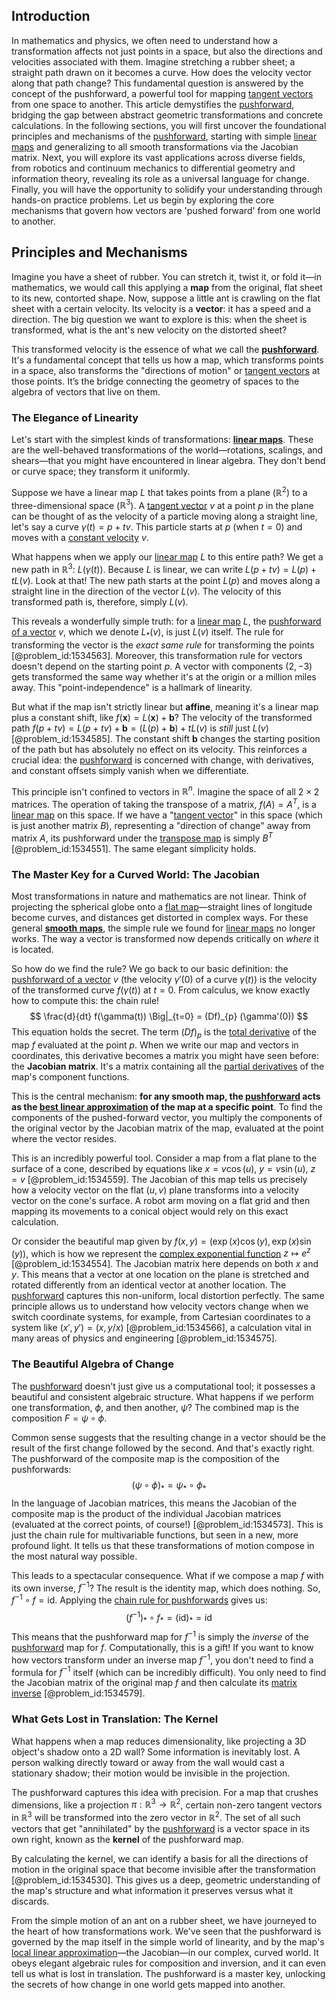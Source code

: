## Introduction
In mathematics and physics, we often need to understand how a transformation affects not just points in a space, but also the directions and velocities associated with them. Imagine stretching a rubber sheet; a straight path drawn on it becomes a curve. How does the velocity vector along that path change? This fundamental question is answered by the concept of the pushforward, a powerful tool for mapping [tangent vectors](@article_id:265000) from one space to another. This article demystifies the [pushforward](@article_id:158224), bridging the gap between abstract geometric transformations and concrete calculations. In the following sections, you will first uncover the foundational principles and mechanisms of the [pushforward](@article_id:158224), starting with simple [linear maps](@article_id:184638) and generalizing to all smooth transformations via the Jacobian matrix. Next, you will explore its vast applications across diverse fields, from robotics and continuum mechanics to differential geometry and information theory, revealing its role as a universal language for change. Finally, you will have the opportunity to solidify your understanding through hands-on practice problems. Let us begin by exploring the core mechanisms that govern how vectors are 'pushed forward' from one world to another.

## Principles and Mechanisms

Imagine you have a sheet of rubber. You can stretch it, twist it, or fold it—in mathematics, we would call this applying a **map** from the original, flat sheet to its new, contorted shape. Now, suppose a little ant is crawling on the flat sheet with a certain velocity. Its velocity is a **vector**: it has a speed and a direction. The big question we want to explore is this: when the sheet is transformed, what is the ant's new velocity on the distorted sheet?

This transformed velocity is the essence of what we call the **[pushforward](@article_id:158224)**. It's a fundamental concept that tells us how a map, which transforms points in a space, also transforms the "directions of motion" or [tangent vectors](@article_id:265000) at those points. It’s the bridge connecting the geometry of spaces to the algebra of vectors that live on them.

### The Elegance of Linearity

Let's start with the simplest kinds of transformations: **[linear maps](@article_id:184638)**. These are the well-behaved transformations of the world—rotations, scalings, and shears—that you might have encountered in linear algebra. They don't bend or curve space; they transform it uniformly.

Suppose we have a linear map $L$ that takes points from a plane ($\mathbb{R}^2$) to a three-dimensional space ($\mathbb{R}^3$). A [tangent vector](@article_id:264342) $v$ at a point $p$ in the plane can be thought of as the velocity of a particle moving along a straight line, let's say a curve $\gamma(t) = p + tv$. This particle starts at $p$ (when $t=0$) and moves with a [constant velocity](@article_id:170188) $v$.

What happens when we apply our [linear map](@article_id:200618) $L$ to this entire path? We get a new path in $\mathbb{R}^3$: $L(\gamma(t))$. Because $L$ is linear, we can write $L(p+tv) = L(p) + tL(v)$. Look at that! The new path starts at the point $L(p)$ and moves along a straight line in the direction of the vector $L(v)$. The velocity of this transformed path is, therefore, simply $L(v)$.

This reveals a wonderfully simple truth: for a [linear map](@article_id:200618) $L$, the [pushforward of a vector](@article_id:202485) $v$, which we denote $L_*(v)$, is just $L(v)$ itself. The rule for transforming the vector is the *exact same rule* for transforming the points [@problem_id:1534563]. Moreover, this transformation rule for vectors doesn't depend on the starting point $p$. A vector with components $(2, -3)$ gets transformed the same way whether it's at the origin or a million miles away. This "point-independence" is a hallmark of linearity.

But what if the map isn't strictly linear but **affine**, meaning it's a linear map plus a constant shift, like $f(\mathbf{x}) = L(\mathbf{x}) + \mathbf{b}$? The velocity of the transformed path $f(p+tv) = L(p+tv) + \mathbf{b} = (L(p) + \mathbf{b}) + tL(v)$ is *still* just $L(v)$ [@problem_id:1534585]. The constant shift $\mathbf{b}$ changes the starting position of the path but has absolutely no effect on its velocity. This reinforces a crucial idea: the [pushforward](@article_id:158224) is concerned with change, with derivatives, and constant offsets simply vanish when we differentiate.

This principle isn't confined to vectors in $\mathbb{R}^n$. Imagine the space of all $2 \times 2$ matrices. The operation of taking the transpose of a matrix, $f(A) = A^T$, is a [linear map](@article_id:200618) on this space. If we have a "[tangent vector](@article_id:264342)" in this space (which is just another matrix $B$), representing a "direction of change" away from matrix $A$, its pushforward under the [transpose map](@article_id:152478) is simply $B^T$ [@problem_id:1534551]. The same elegant simplicity holds.

### The Master Key for a Curved World: The Jacobian

Most transformations in nature and mathematics are not linear. Think of projecting the spherical globe onto a [flat map](@article_id:185690)—straight lines of longitude become curves, and distances get distorted in complex ways. For these general **[smooth maps](@article_id:203236)**, the simple rule we found for [linear maps](@article_id:184638) no longer works. The way a vector is transformed now depends critically on *where* it is located.

So how do we find the rule? We go back to our basic definition: the [pushforward of a vector](@article_id:202485) $v$ (the velocity $\gamma'(0)$ of a curve $\gamma(t)$) is the velocity of the transformed curve $f(\gamma(t))$ at $t=0$. From calculus, we know exactly how to compute this: the chain rule!
$$
\frac{d}{dt} f(\gamma(t)) \Big|_{t=0} = (Df)_{p} (\gamma'(0))
$$
This equation holds the secret. The term $(Df)_p$ is the [total derivative](@article_id:137093) of the map $f$ evaluated at the point $p$. When we write our map and vectors in coordinates, this derivative becomes a matrix you might have seen before: the **Jacobian matrix**. It's a matrix containing all the [partial derivatives](@article_id:145786) of the map's component functions.

This is the central mechanism: **for any smooth map, the [pushforward](@article_id:158224) acts as the [best linear approximation](@article_id:164148) of the map at a specific point**. To find the components of the pushed-forward vector, you multiply the components of the original vector by the Jacobian matrix of the map, evaluated at the point where the vector resides.

This is an incredibly powerful tool. Consider a map from a flat plane to the surface of a cone, described by equations like $x = v \cos(u)$, $y = v \sin(u)$, $z=v$ [@problem_id:1534559]. The Jacobian of this map tells us precisely how a velocity vector on the flat $(u, v)$ plane transforms into a velocity vector on the cone's surface. A robot arm moving on a flat grid and then mapping its movements to a conical object would rely on this exact calculation.

Or consider the beautiful map given by $f(x, y) = (\exp(x) \cos(y), \exp(x) \sin(y))$, which is how we represent the [complex exponential function](@article_id:169302) $z \mapsto e^z$ [@problem_id:1534554]. The Jacobian matrix here depends on both $x$ and $y$. This means that a vector at one location on the plane is stretched and rotated differently from an identical vector at another location. The [pushforward](@article_id:158224) captures this non-uniform, local distortion perfectly. The same principle allows us to understand how velocity vectors change when we switch coordinate systems, for example, from Cartesian coordinates to a system like $(x', y')=(x, y/x)$ [@problem_id:1534566], a calculation vital in many areas of physics and engineering [@problem_id:1534575].

### The Beautiful Algebra of Change

The [pushforward](@article_id:158224) doesn't just give us a computational tool; it possesses a beautiful and consistent algebraic structure. What happens if we perform one transformation, $\phi$, and then another, $\psi$? The combined map is the composition $F = \psi \circ \phi$.

Common sense suggests that the resulting change in a vector should be the result of the first change followed by the second. And that's exactly right. The pushforward of the composite map is the composition of the pushforwards:
$$
(\psi \circ \phi)_* = \psi_* \circ \phi_*
$$
In the language of Jacobian matrices, this means the Jacobian of the composite map is the product of the individual Jacobian matrices (evaluated at the correct points, of course!) [@problem_id:1534573]. This is just the chain rule for multivariable functions, but seen in a new, more profound light. It tells us that these transformations of motion compose in the most natural way possible.

This leads to a spectacular consequence. What if we compose a map $f$ with its own inverse, $f^{-1}$? The result is the identity map, which does nothing. So, $f^{-1} \circ f = \text{id}$. Applying the [chain rule for pushforwards](@article_id:199051) gives us:
$$
(f^{-1})_* \circ f_* = (\text{id})_* = \text{id}
$$
This means that the pushforward map for $f^{-1}$ is simply the *inverse* of the [pushforward](@article_id:158224) map for $f$. Computationally, this is a gift! If you want to know how vectors transform under an inverse map $f^{-1}$, you don't need to find a formula for $f^{-1}$ itself (which can be incredibly difficult). You only need to find the Jacobian matrix of the original map $f$ and then calculate its [matrix inverse](@article_id:139886) [@problem_id:1534579].

### What Gets Lost in Translation: The Kernel

What happens when a map reduces dimensionality, like projecting a 3D object's shadow onto a 2D wall? Some information is inevitably lost. A person walking directly toward or away from the wall would cast a stationary shadow; their motion would be invisible in the projection.

The pushforward captures this idea with precision. For a map that crushes dimensions, like a projection $\pi: \mathbb{R}^3 \to \mathbb{R}^2$, certain non-zero tangent vectors in $\mathbb{R}^3$ will be transformed into the zero vector in $\mathbb{R}^2$. The set of all such vectors that get "annihilated" by the [pushforward](@article_id:158224) is a vector space in its own right, known as the **kernel** of the pushforward map.

By calculating the kernel, we can identify a basis for all the directions of motion in the original space that become invisible after the transformation [@problem_id:1534530]. This gives us a deep, geometric understanding of the map's structure and what information it preserves versus what it discards.

From the simple motion of an ant on a rubber sheet, we have journeyed to the heart of how transformations work. We've seen that the pushforward is governed by the map itself in the simple world of linearity, and by the map's [local linear approximation](@article_id:262795)—the Jacobian—in our complex, curved world. It obeys elegant algebraic rules for composition and inversion, and it can even tell us what is lost in translation. The pushforward is a master key, unlocking the secrets of how change in one world gets mapped into another.